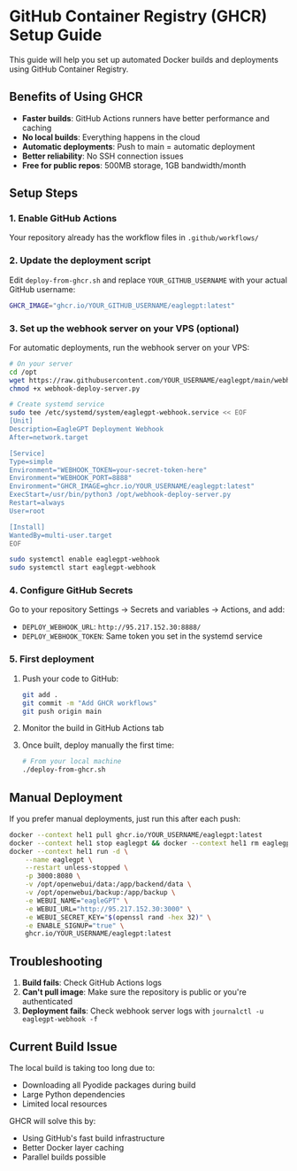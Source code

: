 # GitHub Container Registry (GHCR) Setup Guide

This guide will help you set up automated Docker builds and deployments using GitHub Container Registry.

## Benefits of Using GHCR

- **Faster builds**: GitHub Actions runners have better performance and caching
- **No local builds**: Everything happens in the cloud
- **Automatic deployments**: Push to main = automatic deployment
- **Better reliability**: No SSH connection issues
- **Free for public repos**: 500MB storage, 1GB bandwidth/month

## Setup Steps

### 1. Enable GitHub Actions

Your repository already has the workflow files in `.github/workflows/`

### 2. Update the deployment script

Edit `deploy-from-ghcr.sh` and replace `YOUR_GITHUB_USERNAME` with your actual GitHub username:

```bash
GHCR_IMAGE="ghcr.io/YOUR_GITHUB_USERNAME/eaglegpt:latest"
```

### 3. Set up the webhook server on your VPS (optional)

For automatic deployments, run the webhook server on your VPS:

```bash
# On your server
cd /opt
wget https://raw.githubusercontent.com/YOUR_USERNAME/eaglegpt/main/webhook-deploy-server.py
chmod +x webhook-deploy-server.py

# Create systemd service
sudo tee /etc/systemd/system/eaglegpt-webhook.service << EOF
[Unit]
Description=EagleGPT Deployment Webhook
After=network.target

[Service]
Type=simple
Environment="WEBHOOK_TOKEN=your-secret-token-here"
Environment="WEBHOOK_PORT=8888"
Environment="GHCR_IMAGE=ghcr.io/YOUR_USERNAME/eaglegpt:latest"
ExecStart=/usr/bin/python3 /opt/webhook-deploy-server.py
Restart=always
User=root

[Install]
WantedBy=multi-user.target
EOF

sudo systemctl enable eaglegpt-webhook
sudo systemctl start eaglegpt-webhook
```

### 4. Configure GitHub Secrets

Go to your repository Settings → Secrets and variables → Actions, and add:

- `DEPLOY_WEBHOOK_URL`: `http://95.217.152.30:8888/`
- `DEPLOY_WEBHOOK_TOKEN`: Same token you set in the systemd service

### 5. First deployment

1. Push your code to GitHub:
   ```bash
   git add .
   git commit -m "Add GHCR workflows"
   git push origin main
   ```

2. Monitor the build in GitHub Actions tab

3. Once built, deploy manually the first time:
   ```bash
   # From your local machine
   ./deploy-from-ghcr.sh
   ```

## Manual Deployment

If you prefer manual deployments, just run this after each push:

```bash
docker --context hel1 pull ghcr.io/YOUR_USERNAME/eaglegpt:latest
docker --context hel1 stop eaglegpt && docker --context hel1 rm eaglegpt
docker --context hel1 run -d \
    --name eaglegpt \
    --restart unless-stopped \
    -p 3000:8080 \
    -v /opt/openwebui/data:/app/backend/data \
    -v /opt/openwebui/backup:/app/backup \
    -e WEBUI_NAME="eagleGPT" \
    -e WEBUI_URL="http://95.217.152.30:3000" \
    -e WEBUI_SECRET_KEY="$(openssl rand -hex 32)" \
    -e ENABLE_SIGNUP="true" \
    ghcr.io/YOUR_USERNAME/eaglegpt:latest
```

## Troubleshooting

1. **Build fails**: Check GitHub Actions logs
2. **Can't pull image**: Make sure the repository is public or you're authenticated
3. **Deployment fails**: Check webhook server logs with `journalctl -u eaglegpt-webhook -f`

## Current Build Issue

The local build is taking too long due to:
- Downloading all Pyodide packages during build
- Large Python dependencies
- Limited local resources

GHCR will solve this by:
- Using GitHub's fast build infrastructure
- Better Docker layer caching
- Parallel builds possible